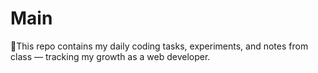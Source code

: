 # Main
🚀This repo contains my daily coding tasks, experiments, and notes from class — tracking my growth as a web developer.

